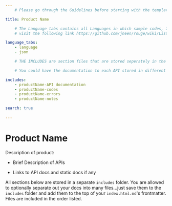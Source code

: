 ```yaml
---
    # Please go through the Guidelines before starting with the templates. It will give you guides on best practices in writing Markdowns that conforms to slates standards

title: Product Name

    # The Language tabs contains all Languages in which sample codes, Implementation, e.t.c in the documentation are written. For better rendering the Sample codes and implementation given in your documentation should have instances of all the Languages listed here.
    # visit the following link https://github.com/jneen/rouge/wiki/List-of-supported-languages-and-lexers for supported laguages

language_tabs: 
    - language
    - json

    # THE INCLUDES are section files that are stored seperately in the Includes folder of your documentation. You are allowed to optionally separate out your docs into many files...just save them to the <code>includes</code> folder and add them to the top of your <code>index.md</code>'s frontmatter. Files are included in the order listed. 

    # You could have the documentation to each API stored in different files, but make sure to store them in the include folder and list them here in the order in which you want them to appear.

includes:
    - productName-API documentation
    - productName-codes
    - productName-errors
    - productName-notes

search: true
    
---
```


# Product Name

  Description of product:

- Brief Description of APIs

- Links to API docs and static docs if any

<aside class="notice">
All sections below are stored in a separate <code>includes</code> folder. You are allowed to optionally separate out your docs into many files...just save them to the <code>includes</code> folder and add them to the top of your <code>index.html.md</code>'s frontmatter. Files are included in the order listed.
</aside> 